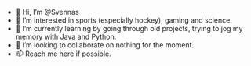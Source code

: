 - 👋 Hi, I’m @Svennas
- 👀 I’m interested in sports (especially hockey), gaming and science.
- 🌱 I’m currently learning by going through old projects, trying to jog my memory with Java and Python.
- 💞️ I’m looking to collaborate on nothing for the moment.
- 📫 Reach me here if possible. 

<!---
Svennas/Svennas is a ✨ special ✨ repository because its `README.md` (this file) appears on your GitHub profile.
You can click the Preview link to take a look at your changes.
--->
